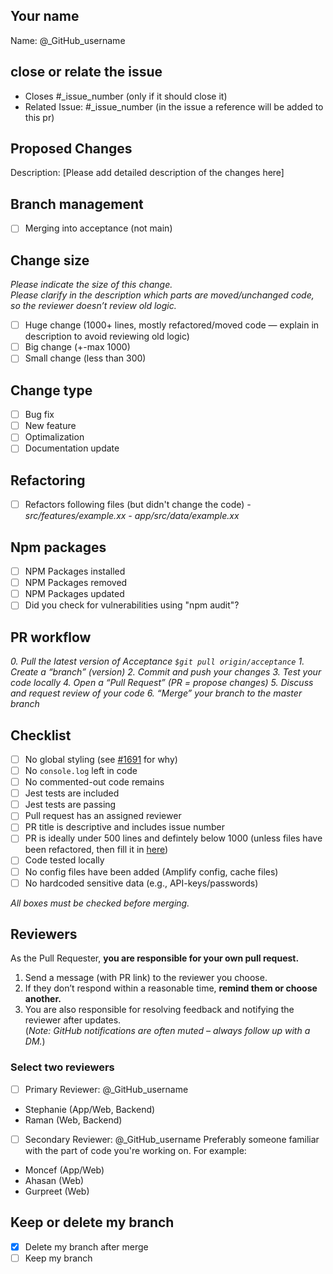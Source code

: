 ## Your name
Name: @_GitHub_username

## close or relate the issue
- Closes #_issue_number (only if it should close it)
- Related Issue: #_issue_number (in the issue a reference will be added to this pr)

## Proposed Changes
Description: [Please add detailed description of the changes here]

## Branch management
- [ ] Merging into acceptance (not main)

## Change size
_Please indicate the size of this change._  
  _Please clarify in the description which parts are moved/unchanged code, so the reviewer doesn’t review old logic._
- [ ] Huge change (1000+ lines, mostly refactored/moved code — explain in description to avoid reviewing old logic)
- [ ] Big change (+-max 1000)
- [ ] Small change (less than 300)

## Change type
- [ ] Bug fix
- [ ] New feature
- [ ] Optimalization
- [ ] Documentation update

## Refactoring
- [ ] Refactors following files (but didn't change the code)
  _- src/features/example.xx_
  _- app/src/data/example.xx_

## Npm packages 
- [ ] NPM Packages installed
- [ ] NPM Packages removed
- [ ] NPM Packages updated
- [ ] Did you check for vulnerabilities using "npm audit"?

## PR workflow
_0. Pull the latest version of *Acceptance* `$git pull origin/acceptance`_
_1. Create a “branch” (version)_
_2. Commit and push your changes_
_3. Test your code locally_
_4. Open a “Pull Request” (PR = propose changes)_
_5. Discuss and request review of your code_
_6. “Merge” your branch to the master branch_

## Checklist  
- [ ] No global styling (see [#1691](https://github.com/domits1/Domits/issues/1691) for why)  
- [ ] No `console.log` left in code  
- [ ] No commented-out code remains  
- [ ] Jest tests are included
- [ ] Jest tests are passing  
- [ ] Pull request has an assigned reviewer  
- [ ] PR title is descriptive and includes issue number  
- [ ] PR is ideally under 500 lines and defintely below 1000 (unless files have been refactored, then fill it in [here](#refactoring))
- [ ] Code tested locally  
- [ ] No config files have been added (Amplify config, cache files)
- [ ] No hardcoded sensitive data (e.g., API-keys/passwords)  

_All boxes must be checked before merging._  

## Reviewers  
As the Pull Requester, **you are responsible for your own pull request.**  
1. Send a message (with PR link) to the reviewer you choose.  
2. If they don’t respond within a reasonable time, **remind them or choose another.**  
3. You are also responsible for resolving feedback and notifying the reviewer after updates.  
(*Note: GitHub notifications are often muted – always follow up with a DM.*)  

### Select two reviewers
- [ ] Primary Reviewer: @_GitHub_username
- Stephanie (App/Web, Backend)  
- Raman (Web, Backend)

- [ ] Secondary Reviewer: @_GitHub_username
Preferably someone familiar with the part of code you're working on. For example:  
- Moncef (App/Web)
- Ahasan (Web)
- Gurpreet (Web)

## Keep or delete my branch  
- [x] Delete my branch after merge  
- [ ] Keep my branch  
